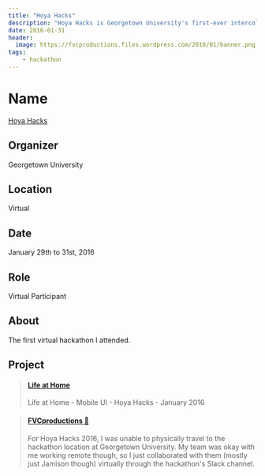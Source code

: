 ```yaml
---
title: "Hoya Hacks"
description: "Hoya Hacks is Georgetown University's first-ever intercollegiate hackathon."
date: 2016-01-31
header:
  image: https://fvcproductions.files.wordpress.com/2016/01/banner.png
tags:
    - hackathon
---
```


# Name

<a title="Hoya Hacks" href="https://hoyahacks.com" target="_blank" rel="noopener">Hoya Hacks</a>

## Organizer

Georgetown University

## Location

Virtual

## Date

January 29th to 31st, 2016

## Role

Virtual Participant

## About

The first virtual hackathon I attended.

## Project

<blockquote class="embedly-card"><h4><a href="https://www.behance.net/gallery/35746593/Life-at-Home">Life at Home</a></h4><p>Life at Home - Mobile UI - Hoya Hacks - January 2016</p></blockquote>

<blockquote class="embedly-card"><h4><a href="https://fvcproductions.com/portfolio/2016/01/31/life-at-home/">FVCproductions 🍓</a></h4><p>For Hoya Hacks 2016, I was unable to physically travel to the hackathon location at Georgetown University. My team was okay with me working remote though, so I just collaborated with them (mostly just Jamison though) virtually through the hackathon's Slack channel.</p></blockquote>
